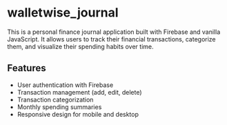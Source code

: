 # walletwise_journal

This is a personal finance journal application built with Firebase and vanilla JavaScript. It allows users to track their financial transactions, categorize them, and visualize their spending habits over time.

## Features

- User authentication with Firebase
- Transaction management (add, edit, delete)
- Transaction categorization
- Monthly spending summaries
- Responsive design for mobile and desktop
